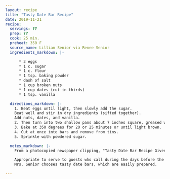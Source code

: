 ```yaml
---
layout: recipe
title: "Tasty Date Bar Recipe"
date: 2019-11-21
recipe:
  servings: ??
  prep: ??
  cook: 25 min.
  preheat: 350 F
  source_name: Lillian Senior via Renee Senior
  ingredients_markdown: |-

      * 3 eggs
      * 1 c. sugar
      * 1 c. flour
      * 1 tsp. baking powder
      * dash of salt
      * 1 cup broken nuts
      * 1 cup dates (cut in thirds)
      * 1 tsp. vanilla

  directions_markdown: |-
    1. Beat eggs until light, then slowly add the sugar.
    Beat well and stir in dry ingredients (sifted together).
    Add nuts, dates, and vanilla.
    2. Then turn into two shallow pans about 7 inches square, greased well.
    3. Bake at 350 degrees for 20 or 25 minutes or until light brown.
    4. Cut at once into bars and remove from tins.
    5. Sprinkle with powdered sugar.

  notes_markdown: |-
    From a photocopied newspaper clipping, "Tasty Date Bar Recipe Given by Mrs. Senior."

    Appropriate to serve to guests who call during the days before the new year is the recipe recommended by Mrs. Clair M. Senior, 1718 Herbert avenue, for The Telegram series of Favorite Recipes of Salt Lake Hostesses.
    Mrs. Senior chooses tasty date bars, which are easily prepared.

---
```

